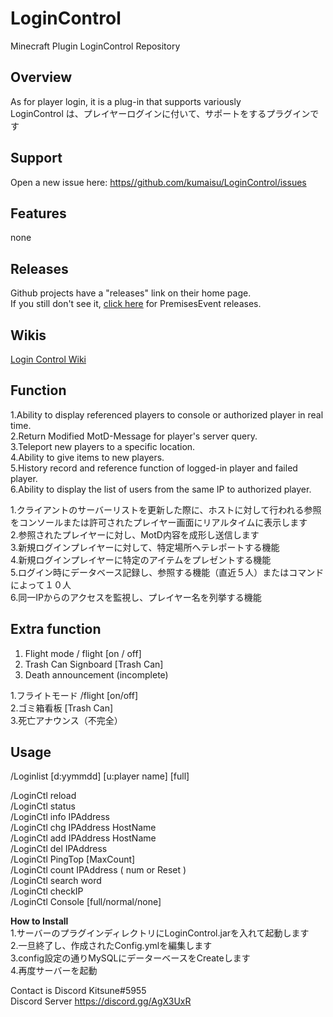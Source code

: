 # LoginControl
Minecraft Plugin LoginControl Repository  

## Overview  
  
As for player login, it is a plug-in that supports variously  
LoginControl は、プレイヤーログインに付いて、サポートをするプラグインです  
  
## Support  
Open a new issue here: [https//github.com/kumaisu/LoginControl/issues](https://github.com/kumaisu/LoginControl/issues)  
  
## Features  
none  
  
## Releases  
Github projects have a "releases" link on their home page.  
If you still don't see it, [click here](https://github.com/kumaisu/LoginControl/releases) for PremisesEvent releases.  
  
## Wikis  
[Login Control Wiki](https://github.com/kumaisu/LoginControl/wiki)  
  
## Function
1.Ability to display referenced players to console or authorized player in real time.  
2.Return Modified MotD-Message for player's server query.  
3.Teleport new players to a specific location.  
4.Ability to give items to new players.  
5.History record and reference function of logged-in player and failed player.  
6.Ability to display the list of users from the same IP to authorized player.  
  
1.クライアントのサーバーリストを更新した際に、ホストに対して行われる参照をコンソールまたは許可されたプレイヤー画面にリアルタイムに表示します  
2.参照されたプレイヤーに対し、MotD内容を成形し送信します  
3.新規ログインプレイヤーに対して、特定場所へテレポートする機能  
4.新規ログインプレイヤーに特定のアイテムをプレゼントする機能  
5.ログイン時にデータベース記録し、参照する機能（直近５人）またはコマンドによって１０人  
6.同一IPからのアクセスを監視し、プレイヤー名を列挙する機能  

## Extra function
1. Flight mode / flight [on / off]
2. Trash Can Signboard [Trash Can]
3. Death announcement (incomplete)
  
1.フライトモード /flight [on/off]  
2.ゴミ箱看板    [Trash Can]  
3.死亡アナウンス（不完全）  
  
## Usage  
  
/Loginlist [d:yymmdd] [u:player name] [full]  
  
/LoginCtl reload  
/LoginCtl status  
/LoginCtl info IPAddress  
/LoginCtl chg IPAddress HostName  
/LoginCtl add IPAddress HostName  
/LoginCtl del IPAddress  
/LoginCtl PingTop [MaxCount]  
/LoginCtl count IPAddress ( num or Reset )  
/LoginCtl search word  
/LoginCtl checkIP  
/LoginCtl Console [full/normal/none]  
  
**How to Install**  
1.サーバーのプラグインディレクトリにLoginControl.jarを入れて起動します  
2.一旦終了し、作成されたConfig.ymlを編集します  
3.config設定の通りMySQLにデーターベースをCreateします  
4.再度サーバーを起動  
  
Contact is Discord Kitsune#5955  
Discord Server https://discord.gg/AgX3UxR  
